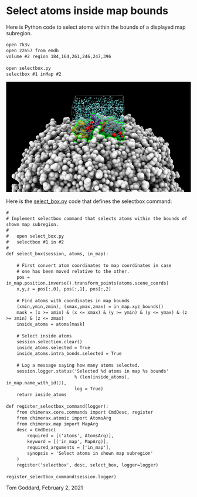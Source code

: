 # Select atoms inside map bounds

Here is Python code to select atoms within the bounds of a displayed map subregion.

    open 7k3v
    open 22657 from emdb
    volume #2 region 184,164,261,246,247,396

    open selectbox.py
    selectbox #1 inMap #2

<img src="selbox.jpg" height=300>

Here is the [select_box.py](select_box.py) code that defines the selectbox command:

    #
    # Implement selectbox command that selects atoms within the bounds of shown map subregion.
    #
    #   open select_box.py
    #   selectbox #1 in #2
    #
    def select_box(session, atoms, in_map):

        # First convert atom coordinates to map coordinates in case
        # one has been moved relative to the other.
        pos = in_map.position.inverse().transform_points(atoms.scene_coords)
        x,y,z = pos[:,0], pos[:,1], pos[:,2]

        # Find atoms with coordinates in map bounds
        (xmin,ymin,zmin), (xmax,ymax,zmax) = in_map.xyz_bounds()
        mask = (x >= xmin) & (x <= xmax) & (y >= ymin) & (y <= ymax) & (z >= zmin) & (z <= zmax)
        inside_atoms = atoms[mask]

        # Select inside atoms
        session.selection.clear()
        inside_atoms.selected = True
        inside_atoms.intra_bonds.selected = True

        # Log a message saying how many atoms selected.
        session.logger.status('Selected %d atoms in map %s bounds'
                              % (len(inside_atoms), in_map.name_with_id()),
                              log = True)
        return inside_atoms

    def register_selectbox_command(logger):
        from chimerax.core.commands import CmdDesc, register
        from chimerax.atomic import AtomsArg
        from chimerax.map import MapArg
        desc = CmdDesc(
            required = [('atoms', AtomsArg)],
            keyword = [('in_map', MapArg)],
            required_arguments = ['in_map'],
            synopsis = 'Select atoms in shown map subregion'
        )
        register('selectbox', desc, select_box, logger=logger)

    register_selectbox_command(session.logger)



Tom Goddard, February 2, 2021
